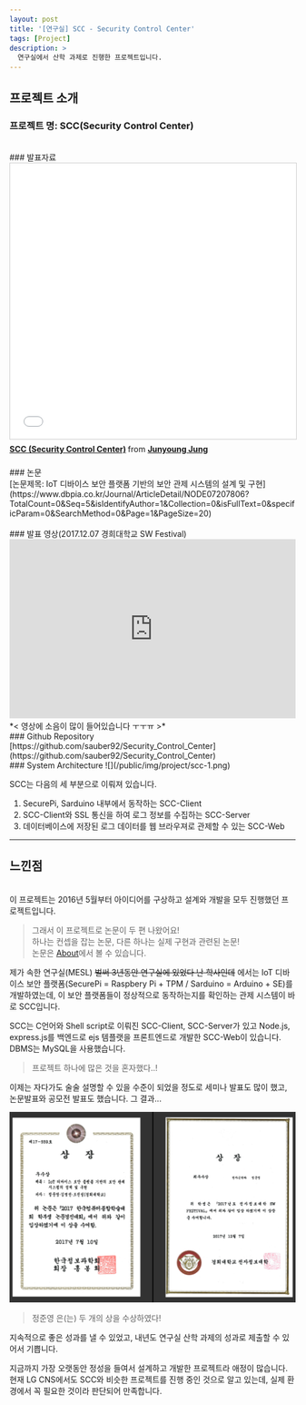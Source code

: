 ```yaml
---
layout: post
title: '[연구실] SCC - Security Control Center'
tags: [Project]
description: >
  연구실에서 산학 과제로 진행한 프로젝트입니다.  
---
```


## 프로젝트 소개  

### 프로젝트 명: SCC(Security Control Center)   

<br/>
### 발표자료
<div>
<iframe src="//www.slideshare.net/slideshow/embed_code/key/3aw3I6XxO3OaIm" width="595" height="485" frameborder="0" marginwidth="0" marginheight="0" scrolling="no" style="border:1px solid #CCC; border-width:1px; margin-bottom:5px; max-width: 100%;" allowfullscreen> </iframe> <div style="margin-bottom:5px"> <strong> <a href="//www.slideshare.net/JunyoungJung8/scc-security-control-center" title="SCC (Security Control Center)" target="_blank">SCC (Security Control Center)</a> </strong> from <strong><a href="https://www.slideshare.net/JunyoungJung8" target="_blank">Junyoung Jung</a></strong> </div>  
</div>  

<br/>
### 논문  
<div>
[논문제목: IoT 디바이스 보안 플랫폼 기반의 보안 관제 시스템의 설계 및 구현](https://www.dbpia.co.kr/Journal/ArticleDetail/NODE07207806?TotalCount=0&Seq=5&isIdentifyAuthor=1&Collection=0&isFullText=0&specificParam=0&SearchMethod=0&Page=1&PageSize=20)  
</div>  

<br/>
### 발표 영상(2017.12.07 경희대학교 SW Festival)  
<br/>
<div>
<iframe width="100%" height="315" src="https://www.youtube.com/embed/i4zGi6ksuR4" frameborder="0" gesture="media" allow="encrypted-media" allowfullscreen></iframe>
</div>  
*< 영상에 소음이 많이 들어있습니다 ㅜㅜㅠ >*  

<br/>
### Github Repository  
<br/>
[https://github.com/sauber92/Security_Control_Center](https://github.com/sauber92/Security_Control_Center)  

<br/>
### System Architecture  
![](/public/img/project/scc-1.png)  

SCC는 다음의 세 부분으로 이뤄져 있습니다.  

1. SecurePi, Sarduino 내부에서 동작하는 SCC-Client  
2. SCC-Client와 SSL 통신을 하여 로그 정보를 수집하는 SCC-Server  
3. 데이터베이스에 저장된 로그 데이터를 웹 브라우져로 관제할 수 있는 SCC-Web  

***  

## 느낀점  
<br/>  
이 프로젝트는 2016년 5월부터 아이디어를 구상하고 설계와 개발을 모두 진행했던 프로젝트입니다.  

> 그래서 이 프로젝트로 논문이 두 편 나왔어요!  
> 하나는 컨셉을 잡는 논문, 다른 하나는 실제 구현과 관련된 논문!  
> 논문은 [About](https://sauber92.github.io/about/)에서 볼 수 있습니다.  

제가 속한 연구실(MESL) ~~벌써 3년동안 연구실에 있었다 난 학사인데~~ 에서는 IoT 디바이스 보안 플랫폼(SecurePi = Raspbery Pi + TPM / Sarduino = Arduino + SE)를 개발하였는데, 이 보안 플랫폼들이 정상적으로 동작하는지를 확인하는 관제 시스템이 바로 SCC입니다.  

SCC는 C언어와 Shell script로 이뤄진 SCC-Client, SCC-Server가 있고 Node.js, express.js를 백엔드로 ejs 템플랫을 프론트엔드로 개발한 SCC-Web이 있습니다. DBMS는 MySQL을 사용했습니다.  

> 프로젝트 하나에 많은 것을 혼자했다..!  

이제는 자다가도 술술 설명할 수 있을 수준이 되었을 정도로 세미나 발표도 많이 했고, 논문발표와 공모전 발표도 했습니다. 그 결과...  

![](/public/img/project/scc-2.png)  

> 정준영 은(는) 두 개의 상을 수상하였다!  

지속적으로 좋은 성과를 낼 수 있었고, 내년도 연구실 산학 과제의 성과로 제출할 수 있어서 기쁩니다.  

지금까지 가장 오랫동안 정성을 들여서 설계하고 개발한 프로젝트라 애정이 많습니다. 현재 LG CNS에서도 SCC와 비슷한 프로젝트를 진행 중인 것으로 알고 있는데, 실제 환경에서 꼭 필요한 것이라 판단되어 만족합니다.  